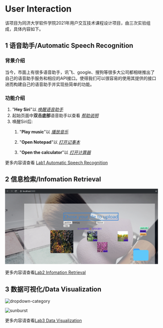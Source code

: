 # User Interaction

该项目为同济大学软件学院2021年用户交互技术课程设计项目，由三次实验组成，具体内容如下。

## 1 语音助手/Automatic Speech Recognition

### 背景介绍

当今，市面上有很多语音助手，讯飞、google、搜狗等很多大公司都相继推出了自己的语音助手服务和相应的API接口。使得我们可以很容易的使用其提供的接口进而构建自己的语音助手并实现些简单的功能。

### 功能介绍

1. "**Hey Siri**"以  *<u>唤醒语音助手</u>*
2. 起始页面中**双击底部**语音助手以查看  *<u>帮助说明</u>*
3. 唤醒Siri后:
   1. "**Play music**"以  *<u>播放音乐</u>*

   2. "**Open Notepad**"以  *<u>打开记事本</u>*

   3. "**Open the calculator**"以  *<u>打开计算器</u>*

更多内容请查看 [Lab1 Automatic Speech Recognition](Lab1-Automatic-Speech-Recognition/README.md)



## 2 信息检索/Infomation Retrieval

<img src="Lab2-Infomation-Retrieval/report.assets/image-20210604211806173.png" alt="image-20210604211806173" style="zoom:50%;" />

更多内容请查看[Lab2 Infomation Retrieval](Lab2-Infomation-Retrieval/README.md)



## 3 数据可视化/Data Visualization

![dropdown-category](https://dzy-typora-img-hosting-service.oss-cn-shanghai.aliyuncs.com/typoraImgs/HCI-Lab3-04.gif)

![sunburst](https://dzy-typora-img-hosting-service.oss-cn-shanghai.aliyuncs.com/typoraImgs/HCI-Lab3-05.gif)

更多内容请查看[Lab3 Data Visualization](Lab3-Data-Visualization/README.md)

